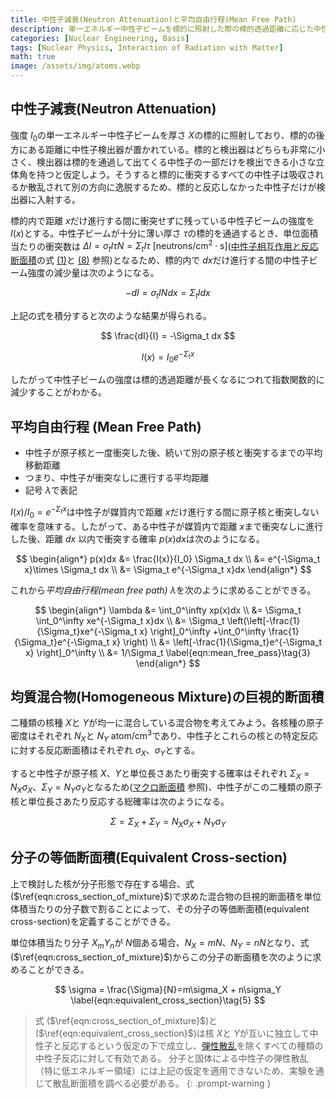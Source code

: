 ```yaml
---
title: 中性子減衰(Neutron Attenuation)と平均自由行程(Mean Free Path)
description: 単一エネルギー中性子ビームを標的に照射した際の標的透過距離に応じた中性子ビームの強度を計算し、これから中性子の平均自由行程を導出する。また、二種類以上の核種が混合した均質混合物と分子の巨視的断面積を計算する方法を示す。
categories: [Nuclear Engineering, Basis]
tags: [Nuclear Physics, Interaction of Radiation with Matter]
math: true
image: /assets/img/atoms.webp
---
```


## 中性子減衰(Neutron Attenuation)
強度 $I_0$の単一エネルギー中性子ビームを厚さ $X$の標的に照射しており、標的の後方にある距離に中性子検出器が置かれている。標的と検出器はどちらも非常に小さく、検出器は標的を通過して出てくる中性子の一部だけを検出できる小さな立体角を持つと仮定しよう。そうすると標的に衝突するすべての中性子は吸収されるか散乱されて別の方向に逸脱するため、標的と反応しなかった中性子だけが検出器に入射する。

標的内で距離 $x$だけ進行する間に衝突せずに残っている中性子ビームの強度を $I(x)$とする。中性子ビームが十分に薄い厚さ $\tau$の標的を通過するとき、単位面積当たりの衝突数は $\Delta I = \sigma_t I\tau N = \Sigma_t I\tau \ \text{[neutrons/cm}^2\cdot\text{s]}$([中性子相互作用と反応断面積](/posts/Neutron-Interactions-and-Cross-sections/)の式 [(1)](/posts/Neutron-Interactions-and-Cross-sections/#断面積cross-sectionまたはミクロ断面積microscopic-cross-section)と [(8)](/posts/Neutron-Interactions-and-Cross-sections/#衝突密度collision-densityすなわち反応率reaction-rate) 参照)となるため、標的内で $dx$だけ進行する間の中性子ビーム強度の減少量は次のようになる。

$$ -dI = \sigma_t IN dx = \Sigma_t I dx \tag{1} $$

上記の式を積分すると次のような結果が得られる。

$$ \frac{dI}{I} = -\Sigma_t dx $$

$$ I(x) = I_0e^{-\Sigma_t x} \tag{2} $$

したがって中性子ビームの強度は標的透過距離が長くなるにつれて指数関数的に減少することがわかる。

## 平均自由行程 (Mean Free Path)
- 中性子が原子核と一度衝突した後、続いて別の原子核と衝突するまでの平均移動距離
- つまり、中性子が衝突なしに進行する平均距離
- 記号 $\lambda$で表記

$I(x)/I_0=e^{-\Sigma_t x}$は中性子が媒質内で距離 $x$だけ進行する間に原子核と衝突しない確率を意味する。したがって、ある中性子が媒質内で距離 $x$まで衝突なしに進行した後、距離 $dx$ 以内で衝突する確率 $p(x)dx$は次のようになる。

$$ \begin{align*}
p(x)dx &= \frac{I(x)}{I_0} \Sigma_t dx
\\ &= e^{-\Sigma_t x}\times \Sigma_t dx
\\ &= \Sigma_t e^{-\Sigma_t x}dx
\end{align*}
$$

これから*平均自由行程(mean free path)* $\lambda$を次のように求めることができる。

$$ \begin{align*}
\lambda &= \int_0^\infty xp(x)dx
\\ &= \Sigma_t \int_0^\infty xe^{-\Sigma_t x}dx
\\ &= \Sigma_t \left(\left[-\frac{1}{\Sigma_t}xe^{-\Sigma_t x} \right]_0^\infty +\int_0^\infty \frac{1}{\Sigma_t}e^{-\Sigma_t x} \right)
\\ &= \left[-\frac{1}{\Sigma_t}e^{-\Sigma_t x} \right]_0^\infty
\\ &= 1/\Sigma_t \label{eqn:mean_free_pass}\tag{3}
\end{align*}
$$

## 均質混合物(Homogeneous Mixture)の巨視的断面積
二種類の核種 $X$と $Y$が均一に混合している混合物を考えてみよう。各核種の原子密度はそれぞれ $N_X$と $N_Y$ $\text{atom/cm}^3$であり、中性子とこれらの核との特定反応に対する反応断面積はそれぞれ $\sigma_X$、$\sigma_Y$とする。

すると中性子が原子核 $X$、$Y$と単位長さあたり衝突する確率はそれぞれ $\Sigma_X=N_X\sigma_X$、$\Sigma_Y=N_Y\sigma_Y$となるため([マクロ断面積](/posts/Neutron-Interactions-and-Cross-sections/#マクロ断面積macroscopic-cross-section) 参照)、中性子がこの二種類の原子核と単位長さあたり反応する総確率は次のようになる。

$$ \Sigma = \Sigma_X + \Sigma_Y = N_X\sigma_X + N_Y\sigma_Y \label{eqn:cross_section_of_mixture}\tag{4}$$

## 分子の等価断面積(Equivalent Cross-section)
上で検討した核が分子形態で存在する場合、式 ($\ref{eqn:cross_section_of_mixture}$)で求めた混合物の巨視的断面積を単位体積当たりの分子数で割ることによって、その分子の等価断面積(equivalent cross-section)を定義することができる。

単位体積当たり分子 $X_mY_n$が $N$個ある場合、$N_X=mN$、$N_Y=nN$となり、式 ($\ref{eqn:cross_section_of_mixture}$)からこの分子の断面積を次のように求めることができる。

$$ \sigma = \frac{\Sigma}{N}=m\sigma_X + n\sigma_Y \label{eqn:equivalent_cross_section}\tag{5} $$

> 式 ($\ref{eqn:cross_section_of_mixture}$)と ($\ref{eqn:equivalent_cross_section}$)は核 $X$と $Y$が互いに独立して中性子と反応するという仮定の下で成立し、[弾性散乱](/posts/Neutron-Interactions-and-Cross-sections/#弾性散乱elastic-scattering)を除くすべての種類の中性子反応に対して有効である。
> 分子と固体による中性子の弾性散乱（特に低エネルギー領域）には上記の仮定を適用できないため、実験を通じて散乱断面積を調べる必要がある。
{: .prompt-warning }
